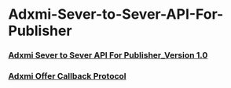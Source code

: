 # Adxmi-Sever-to-Sever-API-For-Publisher

### [Adxmi Sever to Sever API For Publisher_Version 1.0](https://github.com/Adxmi/Adxmi-Sever-to-Sever-API-For-Publisher/blob/master/Adxmi%20Sever%20to%20Sever%20API%20For%20Publisher_Version%201.0.md)

### [Adxmi Offer Callback Protocol](https://github.com/Adxmi/Adxmi-Sever-to-Sever-API-For-Publisher/blob/master/Adxmi%20Offer%20Callback%20Protocol.md)
